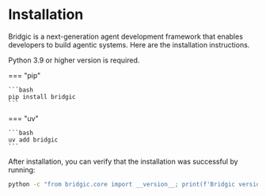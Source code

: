 # Installation

Bridgic is a next-generation agent development framework that enables developers to build agentic systems. Here are the installation instructions.

Python 3.9 or higher version is required.

=== "pip"

    ```bash
    pip install bridgic
    ```

=== "uv"

    ```bash
    uv add bridgic
    ```

After installation, you can verify that the installation was successful by running:

```bash
python -c "from bridgic.core import __version__; print(f'Bridgic version: {__version__}')"
```
